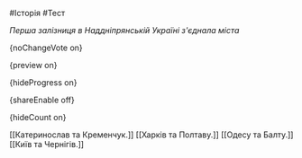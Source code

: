 #Історія #Тест

*Перша залізниця в Наддніпрянській Україні з'єднала міста*

{noChangeVote on}

{preview on}

{hideProgress on}

{shareEnable off}

{hideCount on}

[[Катеринослав та Кременчук.]]
[[Харків та Полтаву.]]
[[Одесу та Балту.]]
[[Київ та Чернігів.]]
